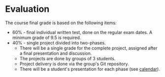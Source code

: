 # Evaluation

The course final grade is based on the following items:

* 60% - final individual written test, done on the regular exam dates. A minimum grade of 9.5 is required.
* 40% - single project divided into two-phases. 
  * There will be a single grade for the complete project, assigned after a final presentation and discussion.
  * The projects are done by groups of 3 students.
  * Project delivery is done via the group's Git repository.
  * There will be a student's presentation for each phase (see [calendar](calendar.md)).
